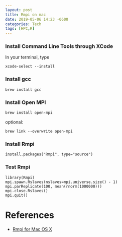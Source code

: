 ```yaml
---
layout: post
title: Rmpi on mac
date: 2019-05-06 14:23 -0600
categories: Tech
tags: [HPC,R]
---
```


### Install Command Line Tools through XCode

In your terminal, type
```
xcode-select --install
```


### Install gcc
```
brew install gcc
```

### Install Open MPI
```
brew install open-mpi
```
optional:
```
brew link --overwrite open-mpi
```

### Install Rmpi
```
install.packages("Rmpi", type="source")
```

### Test Rmpi
```
library(Rmpi)
mpi.spawn.Rslaves(nslaves=mpi.universe.size() - 1)
mpi.parReplicate(100, mean(rnorm(1000000)))
mpi.close.Rslaves()
mpi.quit()
```

# References
- [Rmpi for Mac OS X](http://fisher.stats.uwo.ca/faculty/yu/Rmpi/)
